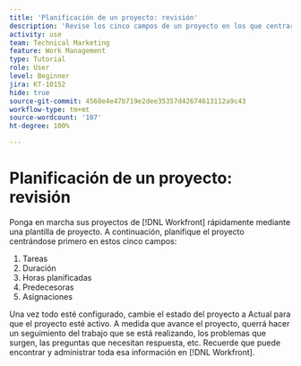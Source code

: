 ```yaml
---
title: 'Planificación de un proyecto: revisión'
description: 'Revise los cinco campos de un proyecto en los que centrarse al planificarlo: tareas, duración, horas planificadas, predecesores y asignaciones.'
activity: use
team: Technical Marketing
feature: Work Management
type: Tutorial
role: User
level: Beginner
jira: KT-10152
hide: true
source-git-commit: 4568e4e47b719e2dee35357d42674613112a9c43
workflow-type: tm+mt
source-wordcount: '107'
ht-degree: 100%

---
```


# Planificación de un proyecto: revisión

Ponga en marcha sus proyectos de [!DNL  Workfront] rápidamente mediante una plantilla de proyecto. A continuación, planifique el proyecto centrándose primero en estos cinco campos:

1. Tareas
1. Duración
1. Horas planificadas
1. Predecesoras
1. Asignaciones

Una vez todo esté configurado, cambie el estado del proyecto a Actual para que el proyecto esté activo. A medida que avance el proyecto, querrá hacer un seguimiento del trabajo que se está realizando, los problemas que surgen, las preguntas que necesitan respuesta, etc. Recuerde que puede encontrar y administrar toda esa información en [!DNL Workfront].

<!--
footer urls for the LP
Plan a project 
Edit projects
Overview of the project planned start date
Overview of the project planned completion date
Tasks overview
Task duration and duration types 
Use task predecessors 
Modify multiple user assignments in a task list
Notifications: Information about work assigned to me 
-->
